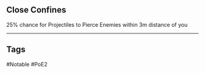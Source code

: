 ## Close Confines
25% chance for Projectiles to Pierce Enemies within 3m distance of you

---
## Tags
#Notable
#PoE2
